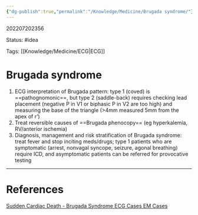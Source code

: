 ```yaml
---
{"dg-publish":true,"permalink":"/Knowledge/Medicine/Brugada syndrome/"}
---
```



202207202356

Status: #idea

Tags: [[Knowledge/Medicine/ECG\|ECG]]

# Brugada syndrome
1.  ECG interpretation of Brugada pattern: type 1 (coved) is ==pathognomonic==, but type 2 (saddle-back) requires checking lead placement (negative P in V1 or biphasic P in V2 are too high) and measuring the base of the triangle (>4mm measured 5mm from the apex of r’)
2.  Treat reversible causes of ==Brugada phenocopy== (eg hyperkalemia, RV/anterior ischemia)
3.  Diagnosis, management and risk stratification of Brugada syndrome: treat fever and stop inciting meds/drugs; type 1 patients who are symptomatic (arrest, nonvagal syncope, seizure, agonal breathing) require ICD, and asymptomatic patients can be referred for provocative testing







___
# References
[Sudden Cardiac Death - Brugada Syndrome  ECG Cases  EM Cases](Reference%20notes/Readwise/Articles/Sudden%20Cardiac%20Death%20-%20Brugada%20Syndrome%20%20ECG%20Cases%20%20EM%20Cases.md)

